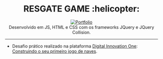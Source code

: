 <h1 align="center">RESGATE GAME  :helicopter:</h5>

<p align="center">
  <a href="https://lucasrmagalhaes.github.io/resgate-js/" target="_blank">
    <img 
         src="https://github.com/lucasrmagalhaes/resgate-js/blob/main/img/capa.jpg" 
         alt="Portfolio" 
    />
  </a>
  <br />
  Desenvolvido em JS, HTML e CSS com os frameworks JQuery e JQuery Collision.
</p>

<hr />

- Desafio prático realizado na plataforma [Digital Innovation One](https://web.digitalinnovation.one/home "Digital Innovation One"): [Construindo o seu primeiro jogo de naves](https://web.digitalinnovation.one/lab/construindo-o-seu-primeiro-jogo-de-naves/learning/9b0a44f2-ba17-49fc-ab1e-8658bd5861c7").
